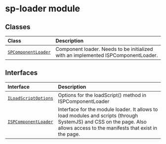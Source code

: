 # sp-loader module



## Classes

| Class	   |  Description |
|:-------------|:---------------|
| [`SPComponentLoader`](./sp-loader/spcomponentloader.md)     | Component loader. Needs to be initialized with an implemented ISPComponentLoader. |



## Interfaces

| Interface	   |  Description |
|:-------------|:---------------|
| [`ILoadScriptOptions`](./sp-loader/iloadscriptoptions.md)   | Options for the loadScript() method in ISPComponentLoader  |
| [`ISPComponentLoader`](./sp-loader/ispcomponentloader.md)   | Interface for the module loader. It allows to load modules and scripts (through SystemJS) and CSS on the page. Also allows access to the manifests that exist in the page.  |






